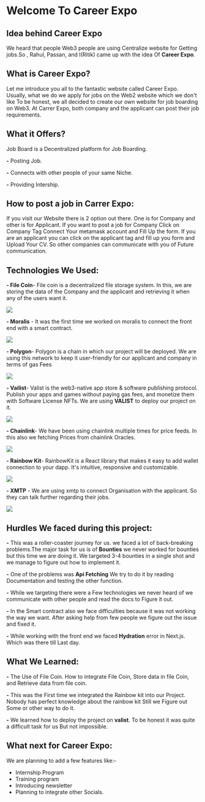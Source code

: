 # Welcome To Career Expo


## Idea behind Career Expo

We heard that people Web3 people are using Centralize website for Getting jobs.So , Rahul, Passan, and I(Ritik) came up with the idea Of **Career Expo**.



## What is Career Expo?


Let me introduce you all to the fantastic website called Career Expo. Usually, what we do we apply for jobs on the Web2 website which we don't like To be honest, we all decided to create our own website for job boarding on Web3. At Carrer Expo, both company and the applicant can post their job requirements.  


## What it Offers?

Job Board is a Decentralized platform for Job Boarding. 

  **-** Posting Job.
  
  **-** Connects with other people of your same Niche.
  
  **-** Providing Intership.

## How to post a job in Carrer Expo:

If you visit our Website there is 2 option out there. One is for Company and other is for Applicant. If you want to post a job for Company Click on Company Tag Connect Your metamask account and Fill Up the form. If you are an applicant you can click on the applicant tag and fill up you form and Upload Your CV. So other companies can communicate with you of Future communication.

## Technologies We Used:
**- File Coin**- 
 File coin is a decentralized file storage system.
 In this, we are storing the data of the Company and the applicant and retrieving it when any of the users want it.
 
 
 <a href="https://web3.storage/"><img src="https://user-images.githubusercontent.com/76695769/191498530-9295336e-d56a-4371-8713-57528654f072.png"></a>
 
 **- Moralis** - It was the first time we worked on moralis to connect the front end with a smart contract.
 
  <a href="https://moralis.io/"><img src="https://user-images.githubusercontent.com/76695769/191815168-ccf822ee-caba-4d96-b3eb-0b02dc935f4e.png"></a>
  

**- Polygon**- 
 Polygon is a chain in which our project will be deployed. 
 We are using this network to keep it user-friendly for our applicant and company in terms of gas Fees
 
 <a href="https://polygon.technology/"><img src="https://user-images.githubusercontent.com/76695769/191501624-226d10fd-6108-4c80-86ff-88b768ea262b.jpg"></a>

 
 **- Vailist**- 
 Valist is the web3-native app store & software publishing protocol. Publish your apps and games without paying gas fees, and monetize them with Software License NFTs.
 We are using **VALIST** to deploy our project on it.
 
 <a href="https://www.valist.io/"><img src="https://user-images.githubusercontent.com/76695769/191503826-d48052a8-ed6e-431e-9f71-fa4fd95a1169.jpg"></a>
  

**- Chainlink**- 
We have been using chainlink multiple times for price feeds. In this also we fetching Prices from chainlink Oracles.
  
  <a href="https://chain.link/"><img src="https://user-images.githubusercontent.com/76695769/191504080-068d28d7-1ce1-47ce-8252-a5a40b6b92a5.png"></a>

 **- Rainbow Kit**- 
 RainbowKit is a React library that makes it easy to add wallet connection to your dapp. It's intuitive, responsive and customizable.
 
 <a href="https://www.rainbowkit.com/"><img src="https://user-images.githubusercontent.com/76695769/191505257-b54f2331-5d56-4a41-8bf3-eac5d7a80ff5.png"></a>
 
 **- XMTP** - We are using xmtp to connect Organisation with the applicant. So they can talk further regarding their jobs.
 
  <a href="https://xmtp.com/"><img src="https://user-images.githubusercontent.com/76695769/191815641-2a075ab5-147a-4b99-9ee4-9f588841b584.png"></a>

## Hurdles We faced during this project:

**-** This was a roller-coaster journey for us. we faced a lot of back-breaking problems.The major task for us is of **Bounties** we never worked for bounties but this time we are doing it. We targeted 3-4 bounties in a single shot and we manage to figure out how to implement it.

**-** One of the problems was **Api Fetching** We try to do it by reading Documentation and testing the other function.

**-** While we targeting there were a Few technologies we never heard of we communicate with other people and read the docs to Figure it out.

**-** In the Smart contract also we face difficulties because it was not working the way we want. After asking help from few people we figure out the issue and fixed it.

**-** While working with the front end we faced **Hydration** error in Next.js. Which was there till Last day.


## What We Learned:

**-** The Use of File Coin. How to integrate File Coin, Store data in file Coin, and Retrieve data from file coin.

**-** This was the First time we integrated the Rainbow kit into our Project. Nobody has perfect knowledge about the rainbow kit Still we Figure out Some or other way to do it.

**-** We learned how to deploy the project on **valist**. To be honest it was quite a difficult task for us But not impossible.

## What next for Career Expo:
We are planning to add a few features like:-
- Internship Program
- Training program
- Introducing newsletter
- Planning to integrate other Socials.
